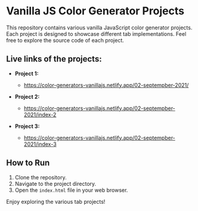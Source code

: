 # Vanilla JS Color Generator Projects

This repository contains various vanilla JavaScript color generator projects.
Each project is designed to showcase different tab implementations.
Feel free to explore the source code of each project.

## Live links of the projects:

- **Project 1:**
  - https://color-generators-vanillajs.netlify.app/02-septempber-2021/
 
- **Project 2:**
  - https://color-generators-vanillajs.netlify.app/02-septempber-2021/index-2

- **Project 3:**  
  - https://color-generators-vanillajs.netlify.app/02-septempber-2021/index-3


## How to Run

1. Clone the repository.
2. Navigate to the project directory.
3. Open the `index.html` file in your web browser.

Enjoy exploring the various tab projects!
 
